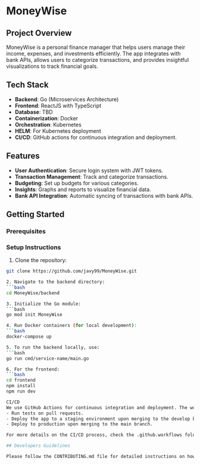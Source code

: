 # MoneyWise

## Project Overview

MoneyWise is a personal finance manager that helps users manage their income, expenses, and investments efficiently. The app integrates with bank APIs, allows users to categorize transactions, and provides insightful visualizations to track financial goals.

## Tech Stack

- **Backend**: Go (Microservices Architecture)
- **Frontend**: ReactJS with TypeScript
- **Database**: TBD
- **Containerization**: Docker
- **Orchestration**: Kubernetes
- **HELM**: For Kubernetes deployment
- **CI/CD**: GitHub actions for continuous integration and deployment.

## Features

- **User Authentication**: Secure login system with JWT tokens.
- **Transaction Management**: Track and categorize transactions.
- **Budgeting**: Set up budgets for various categories.
- **Insights**: Graphs and reports to visualize financial data.
- **Bank API Integration**: Automatic syncing of transactions with bank APIs.

## Getting Started

### Prerequisites

### Setup Instructions

1. Clone the repository:

````bash
git clone https://github.com/javy99/MoneyWise.git

2. Navigate to the backend directory:
```bash
cd MoneyWise/backend

3. Initialize the Go module:
```bash
go mod init MoneyWise

4. Run Docker containers (for local development):
```bash
docker-compose up

5. To run the backend locally, use:
```bash
go run cmd/service-name/main.go

6. For the frontend:
```bash
cd frontend
npm install
npm run dev

CI/CD
We use GitHub Actions for continuous integration and deployment. The workflows are configured to:
- Run tests on pull requests.
- Deploy the app to a staging environment upon merging to the develop branch
- Deploy to production upon merging to the main branch.

For more details on the CI/CD process, check the .github.workflows folder in the repository

## Developers Guidelines

Please follow the CONTRIBUTING.md file for detailed instructions on how to contribute, including the branching strategy, commit message convention, and pull request guidelines.
````
